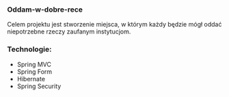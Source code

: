 ### Oddam-w-dobre-rece
Celem projektu jest stworzenie miejsca, w którym każdy będzie mógł oddać niepotrzebne rzeczy zaufanym instytucjom.
### Technologie:
* Spring MVC
* Spring Form
* Hibernate
* Spring Security
